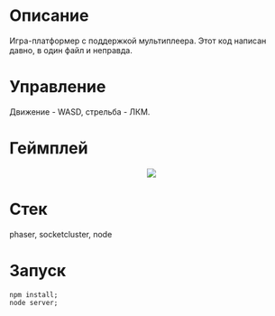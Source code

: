# Описание
Игра-платформер с поддержкой мультиплеера. Этот код написан давно, в один файл и неправда.
# Управление 
Движение - WASD, стрельба - ЛКМ.
# Геймплей
<p align="center">
  <img src="https://media.giphy.com/media/3ohhwEhiljBS6NsTjq/giphy.gif">
</p>

# Стек
phaser, socketcluster, node
# Запуск
```
npm install;
node server;
```
